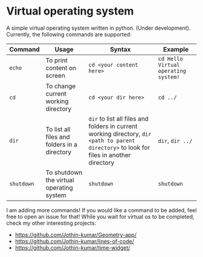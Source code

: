 # Virtual operating system

A simple virtual operating system written in python. (Under development). Currently, the following commands are supported:  

| Command | Usage | Syntax | Example |
| --- | --- | --- | --- |
| `echo` | To print content on screen | `cd <your content here>` | `cd Hello Virtual operating system!` |
| `cd` | To change current working directory | `cd <your dir here>` | `cd ../` |
| `dir` | To list all files and folders in a directory | `dir` to list all files and folders in current working directory, `dir <path to parent directory>` to look for files in another directory | `dir`, `dir ../` |
| `shutdown` | To shutdown the virtual operating system | `shutdown` | `shutdown` |

I am adding more commands! If you would like a command to be added, feel free to open an issue for that! While you wait for virtual os to be completed, check my other interesting projects:
 - https://github.com/Jothin-kumar/Geometry-app/
 - https://github.com/Jothin-kumar/lines-of-code/  
 - https://github.com/Jothin-kumar/time-widget/  
